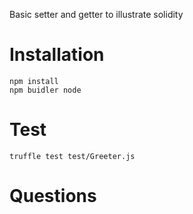 Basic setter and getter to illustrate solidity

# Installation
```
npm install
npm buidler node
```

# Test
```
truffle test test/Greeter.js 
```

# Questions
